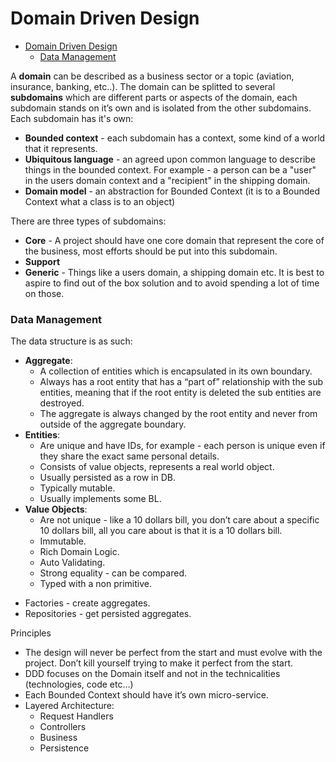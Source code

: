 # Domain Driven Design
- [Domain Driven Design](#domain-driven-design)
    - [Data Management](#data-management)

A **domain** can be described as a business sector or a topic (aviation, insurance, banking, etc..). The domain can be splitted to several **subdomains** which are different parts or aspects of the domain, each subdomain stands on it’s own and is isolated from the other subdomains.
Each subdomain has it's own:
- **Bounded context** - each subdomain has a context, some kind of a world that it represents.
- **Ubiquitous language** - an agreed upon common language to describe things in the bounded context. For example - a person can be a "user" in the users domain context and a "recipient" in the shipping domain.
- **Domain model** - an abstraction for Bounded Context (it is to a Bounded Context what a class is to an object)

There are three types of subdomains:
- **Core** - A project should have one core domain that represent the core of the business, most efforts should be put into this subdomain.
- **Support**
- **Generic** - Things like a users domain, a shipping domain etc. It is best to aspire to find out of the box solution and to avoid spending a lot of time on those.

### Data Management
The data structure is as such:
- **Aggregate**:
    - A collection of entities which is encapsulated in its own boundary.
    - Always has a root entity that has a “part of” relationship with the sub entities, meaning that if the root entity is deleted the sub entities are destroyed.
    - The aggregate is always changed by the root entity and never from outside of the aggregate boundary.
- **Entities**:
    - Are unique and have IDs, for example - each person is unique even if they share the exact same personal details.
    - Consists of value objects, represents a real world object.
    - Usually persisted as a row in DB.
    - Typically mutable.
    - Usually implements some BL.
- **Value Objects**:
    - Are not unique - like a 10 dollars bill, you don’t care about a specific 10 dollars bill, all you care about is that it is a 10 dollars bill.
    - Immutable.
    - Rich Domain Logic.
    - Auto Validating.
    - Strong equality - can be compared.
    - Typed with a non primitive.


* Factories - create aggregates.
* Repositories - get persisted aggregates.

Principles
* The design will never be perfect from the start and must evolve with the project. Don’t kill yourself trying to make it perfect from the start.
* DDD focuses on the Domain itself and not in the technicalities (technologies, code etc…)
* Each Bounded Context should have it’s own micro-service.
* Layered Architecture:
    * Request Handlers
    * Controllers
    * Business
    * Persistence
